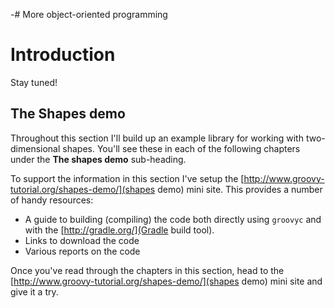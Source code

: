 -# More object-oriented programming

# Introduction

Stay tuned!

## The Shapes demo
Throughout this section I'll build up an example library for working with two-dimensional shapes. You'll see these
in each of the following chapters under the __The shapes demo__ sub-heading.

To support the information in this section I've setup the [http://www.groovy-tutorial.org/shapes-demo/](shapes demo)
mini site. This provides a number of handy resources:

* A guide to building (compiling) the code both directly using `groovyc` and with the [http://gradle.org/](Gradle build tool).
* Links to download the code
* Various reports on the code

Once you've read through the chapters in this section, head to the [http://www.groovy-tutorial.org/shapes-demo/](shapes demo)
 mini site and give it a try.
